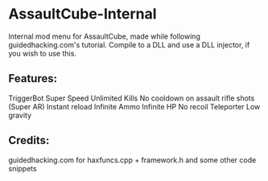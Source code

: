 # AssaultCube-Internal
Internal mod menu for AssaultCube, made while following guidedhacking.com's tutorial. Compile to a DLL and use a DLL injector, if you wish to use this.

## Features:
TriggerBot
Super Speed
Unlimited Kills
No cooldown on assault rifle shots (Super AR)
Instant reload
Infinite Ammo
Infinite HP
No recoil
Teleporter
Low gravity

## Credits:
guidedhacking.com for haxfuncs.cpp + framework.h and some other code snippets

